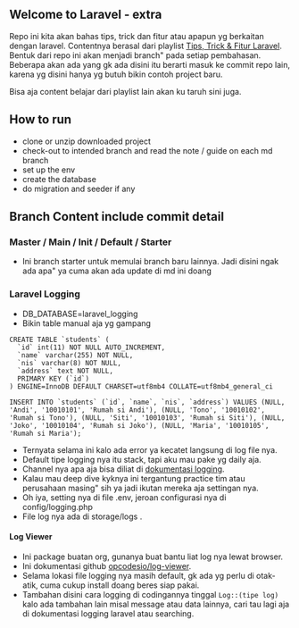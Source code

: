 ## Welcome to Laravel - extra

Repo ini kita akan bahas tips, trick dan fitur atau apapun yg berkaitan dengan laravel. Contentnya berasal dari playlist [Tips, Trick & Fitur Laravel](https://www.youtube.com/playlist?list=PLnrs9DcLyeJTWHAVN0ZhzsnuqSzTS_tp1). Bentuk dari repo ini akan menjadi branch" pada setiap pembahasan. Beberapa akan ada yang gk ada disini itu berarti masuk ke commit repo lain, karena yg disini hanya yg butuh bikin contoh project baru.

Bisa aja content belajar dari playlist lain akan ku taruh sini juga.

## How to run

-   clone or unzip downloaded project
-   check-out to intended branch and read the note / guide on each md branch
-   set up the env
-   create the database
-   do migration and seeder if any

## Branch Content include commit detail

### Master / Main / Init / Default / Starter

-   Ini branch starter untuk memulai branch baru lainnya. Jadi disini ngak ada apa" ya cuma akan ada update di md ini doang

### Laravel Logging

-   DB_DATABASE=laravel_logging
-   Bikin table manual aja yg gampang

```
CREATE TABLE `students` (
  `id` int(11) NOT NULL AUTO_INCREMENT,
  `name` varchar(255) NOT NULL,
  `nis` varchar(8) NOT NULL,
  `address` text NOT NULL,
  PRIMARY KEY (`id`)
) ENGINE=InnoDB DEFAULT CHARSET=utf8mb4 COLLATE=utf8mb4_general_ci
```

```
INSERT INTO `students` (`id`, `name`, `nis`, `address`) VALUES (NULL, 'Andi', '10010101', 'Rumah si Andi'), (NULL, 'Tono', '10010102', 'Rumah si Tono'), (NULL, 'Siti', '10010103', 'Rumah si Siti'), (NULL, 'Joko', '10010104', 'Rumah si Joko'), (NULL, 'Maria', '10010105', 'Rumah si Maria');
```

-   Ternyata selama ini kalo ada error ya kecatet langsung di log file nya.
-   Default tipe logging nya itu stack, tapi aku mau pake yg daily aja.
-   Channel nya apa aja bisa diliat di [dokumentasi logging](https://laravel.com/docs/9.x/logging).
-   Kalau mau deep dive kyknya ini tergantung practice tim atau perusahaan masing" sih ya jadi ikutan mereka aja settingan nya.
-   Oh iya, setting nya di file .env, jeroan configurasi nya di config/logging.php
-   File log nya ada di storage/logs .

#### Log Viewer

-   Ini package buatan org, gunanya buat bantu liat log nya lewat browser.
-   Ini dokumentasi github [opcodesio/log-viewer](https://github.com/opcodesio/log-viewer).
-   Selama lokasi file logging nya masih default, gk ada yg perlu di otak-atik, cuma cukup install doang beres siap pakai.
-   Tambahan disini cara logging di codingannya tinggal `Log::(tipe log)` kalo ada tambahan lain misal message atau data lainnya, cari tau lagi aja di dokumentasi logging laravel atau searching.
